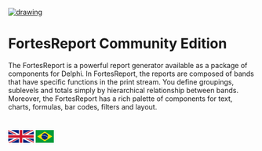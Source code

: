 <!-- # - logo -->
[<img src="https://www.fortestecnologia.com.br/wp-content/themes/atratis/images/logo-fortes-tecnologia.gif" alt="drawing" width="500"/>](https://www.fortestecnologia.com.br/)

<!-- # - about -->
# FortesReport Community Edition
The FortesReport is a powerful report generator available as a package of components for Delphi. In FortesReport, the reports are composed of bands that have specific functions in the print stream. You define groupings, sublevels and totals simply by hierarchical relationship between bands. Moreover, the FortesReport has a rich palette of components for text, charts, formulas, bar codes, filters and layout.

<!-- # - lang -->
#
[<img src="https://raw.githubusercontent.com/hampusborgos/country-flags/main/svg/gb.svg" alt="drawing" height="26"/>](https://github.com/fortesinformatica/fortesreport-ce/blob/master/README.md)
[<img src="https://raw.githubusercontent.com/hampusborgos/country-flags/main/svg/br.svg" alt="drawing" height="26"/>](https://github.com/fortesinformatica/fortesreport-ce/blob/master/README.pt-BR.md)
